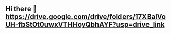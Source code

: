 ## Hi there 👋 https://drive.google.com/drive/folders/17XBalVoUH-fbStOt0uwxVTHHoyQbhAYF?usp=drive_link

<!--
**kyrillos-bot/kyrillos-bot** is a ✨ _special_ ✨ repository because its `README.md` (this file) appears on your GitHub profile.
https://drive.google.com/drive/folders/17XBalVoUH-fbStOt0uwxVTHHoyQbhAYF?usp=drive_link
Here are some ideas to get you started:

- 🔭 I’m currently working on ...
- 🌱 I’m currently learning ...
- 👯 I’m looking to collaborate on ...
- 🤔 I’m looking for help with ...
- 💬 Ask me about ...
- 📫 How to reach me: ...
- 😄 Pronouns: ...
- ⚡ Fun fact: ...
-->
